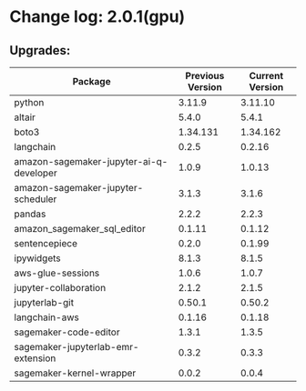 # Change log: 2.0.1(gpu)

## Upgrades: 

Package | Previous Version | Current Version
---|---|---
python|3.11.9|3.11.10
altair|5.4.0|5.4.1
boto3|1.34.131|1.34.162
langchain|0.2.5|0.2.16
amazon-sagemaker-jupyter-ai-q-developer|1.0.9|1.0.13
amazon-sagemaker-jupyter-scheduler|3.1.3|3.1.6
pandas|2.2.2|2.2.3
amazon_sagemaker_sql_editor|0.1.11|0.1.12
sentencepiece|0.2.0|0.1.99
ipywidgets|8.1.3|8.1.5
aws-glue-sessions|1.0.6|1.0.7
jupyter-collaboration|2.1.2|2.1.5
jupyterlab-git|0.50.1|0.50.2
langchain-aws|0.1.16|0.1.18
sagemaker-code-editor|1.3.1|1.3.5
sagemaker-jupyterlab-emr-extension|0.3.2|0.3.3
sagemaker-kernel-wrapper|0.0.2|0.0.4
